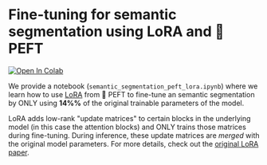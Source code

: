 # Fine-tuning for semantic segmentation using LoRA and 🤗 PEFT

[![Open In Colab](https://colab.research.google.com/assets/colab-badge.svg)](https://colab.research.google.com/github/huggingface/peft/blob/main/examples/semantic_segmentation/semantic_segmentation_peft_lora.ipynb) 

We provide a notebook (`semantic_segmentation_peft_lora.ipynb`) where we learn how to use [LoRA](https://huggingface.co/papers/2106.09685) from 🤗 PEFT to fine-tune an semantic segmentation by ONLY using **14%%** of the original trainable parameters of the model. 

LoRA adds low-rank "update matrices" to certain blocks in the underlying model (in this case the attention blocks) and ONLY trains those matrices during fine-tuning. During inference, these update matrices are _merged_ with the original model parameters. For more details, check out the [original LoRA paper](https://huggingface.co/papers/2106.09685). 

